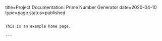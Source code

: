 title=Project Documentation: Prime Number Generator
date=2020-04-10
type=page
status=published
~~~~~~

This is an example home page.

---

